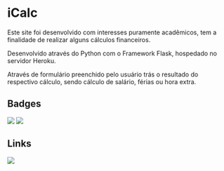 # iCalc

Este site foi desenvolvido com interesses puramente acadêmicos, tem a finalidade de realizar alguns cálculos financeiros.

Desenvolvido através do Python com o Framework Flask, hospedado no servidor Heroku.

Através de formulário preenchido pelo usuário trás o resultado do respectivo cálculo, sendo cálculo de salário, férias ou hora extra.

## Badges

<img src="https://img.shields.io/badge/python-3.10.7-blue" /> <img src="https://img.shields.io/badge/flask-2.2.2-red" />

## Links

<a href="https://github.com/elijuniordev/iCalc"><img src="https://badgen.net/badge/icon/github?=github&github" /></a>
